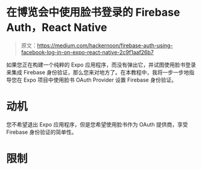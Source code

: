 # 在博览会中使用脸书登录的 Firebase Auth，React Native

> 原文：<https://medium.com/hackernoon/firebase-auth-using-facebook-log-in-on-expo-react-native-2c9f1aaf26b7>

如果您正在构建一个纯粹的 Expo 应用程序，而没有弹出它，并试图使用脸书登录来集成 Firebase 身份验证，那么您来对地方了。在本教程中，我将一步一步地指导您在 Expo 项目中使用脸书 OAuth Provider 设置 Firebase 身份验证。

# 动机

您不希望退出 Expo 应用程序，但是您希望使用脸书作为 OAuth 提供商，享受 Firebase 身份验证的简单性。

# 限制